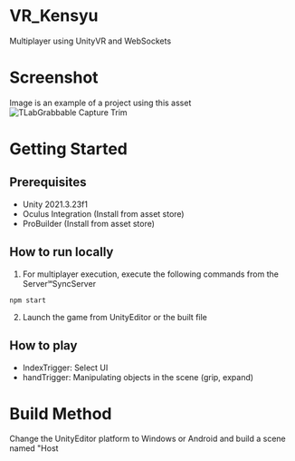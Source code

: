 # VR_Kensyu
Multiplayer using UnityVR and WebSockets

# Screenshot
Image is an example of a project using this asset  
![TLabGrabbable Capture Trim](https://user-images.githubusercontent.com/121733943/235363804-01b50f49-674e-40d4-a11e-39ed3ced5600.gif)

# Getting Started
## Prerequisites
- Unity 2021.3.23f1  
- Oculus Integration (Install from asset store)  
- ProBuilder (Install from asset store)  
## How to run locally
1. For multiplayer execution, execute the following commands from the Server℠SyncServer
```
npm start
```
2. Launch the game from UnityEditor or the built file
## How to play
- IndexTrigger: Select UI
- handTrigger: Manipulating objects in the scene (grip, expand)

# Build Method
Change the UnityEditor platform to Windows or Android and build a scene named "Host
